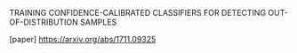 TRAINING CONFIDENCE-CALIBRATED CLASSIFIERS FOR DETECTING OUT-OF-DISTRIBUTION SAMPLES

[paper] https://arxiv.org/abs/1711.09325
